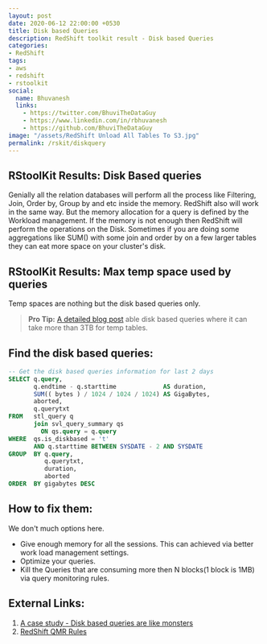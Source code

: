 ```yaml
---
layout: post
date: 2020-06-12 22:00:00 +0530
title: Disk based Queries
description: RedShift toolkit result - Disk based Queries
categories:
- RedShift
tags:
- aws
- redshift
- rstoolkit
social:
  name: Bhuvanesh
  links:
    - https://twitter.com/BhuviTheDataGuy
    - https://www.linkedin.com/in/rbhuvanesh
    - https://github.com/BhuviTheDataGuy
image: "/assets/RedShift Unload All Tables To S3.jpg"
permalink: /rskit/diskquery
---
```


## RStoolKit Results: Disk Based queries

Genially all the relation databases will perform all the process like Filtering, Join, Order by, Group by and etc inside the memory. RedShift also will work in the same way. But the memory allocation for a query is defined by the Workload management. If the memory is not enough then RedShift will perform the operations on the Disk. Sometimes if you are doing some aggregations like SUM() with some join and order by on a few larger tables they can eat more space on your cluster's disk. 

## RStoolKit Results: Max temp space used by queries

Temp spaces are nothing but the disk based queries only.

> **Pro Tip:** [A detailed blog post](https://thedataguy.in/disk-based-query-in-redshift/) able disk based queries where it can take more than 3TB for temp tables.

## Find the disk based queries:

```sql
-- Get the disk based queries information for last 2 days
SELECT q.query, 
       q.endtime - q.starttime             AS duration, 
       SUM(( bytes ) / 1024 / 1024 / 1024) AS GigaBytes, 
       aborted, 
       q.querytxt 
FROM   stl_query q 
       join svl_query_summary qs 
         ON qs.query = q.query 
WHERE  qs.is_diskbased = 't' 
       AND q.starttime BETWEEN SYSDATE - 2 AND SYSDATE 
GROUP  BY q.query, 
          q.querytxt, 
          duration, 
          aborted 
ORDER  BY gigabytes DESC
```

## How to fix them:

We don't much options here. 

- Give enough memory for all the sessions. This can achieved via better work load management settings.
- Optimize your queries.
- Kill the Queries that are consuming more then N blocks(1 block is 1MB) via query monitoring rules.

## External Links:

1. [A case study - Disk based queries are like monsters](https://thedataguy.in/disk-based-query-in-redshift/)
2. [RedShift QMR Rules](https://docs.aws.amazon.com/redshift/latest/dg/cm-c-wlm-query-monitoring-rules.html)